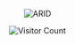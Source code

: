 <div align="center">
  
 ![ARID](https://socialify.git.ci/AyanavaKarmakar/AyanavaKarmakar/image?description=1&descriptionEditable=T3%20Stack,%20Figma,%20and%20Ableton%20Live&font=KoHo&language=0&owner=0&pattern=solid&theme=Dark)
  
  ![Visitor Count](https://profile-counter.glitch.me/AyanavaKarmakar/count.svg)

</div>

